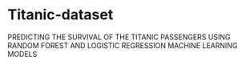 # Titanic-dataset
PREDICTING THE SURVIVAL OF THE TITANIC PASSENGERS USING RANDOM FOREST AND LOGISTIC REGRESSION MACHINE LEARNING MODELS
